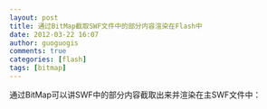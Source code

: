 ```yaml
---
layout: post
title: 通过BitMap截取SWF文件中的部分内容渲染在Flash中
date: 2012-03-22 16:07
author: guoguogis
comments: true
categories: [flash]
tags: [bitmap]
---
```

通过BitMap可以讲SWF中的部分内容截取出来并渲染在主SWF文件中：

